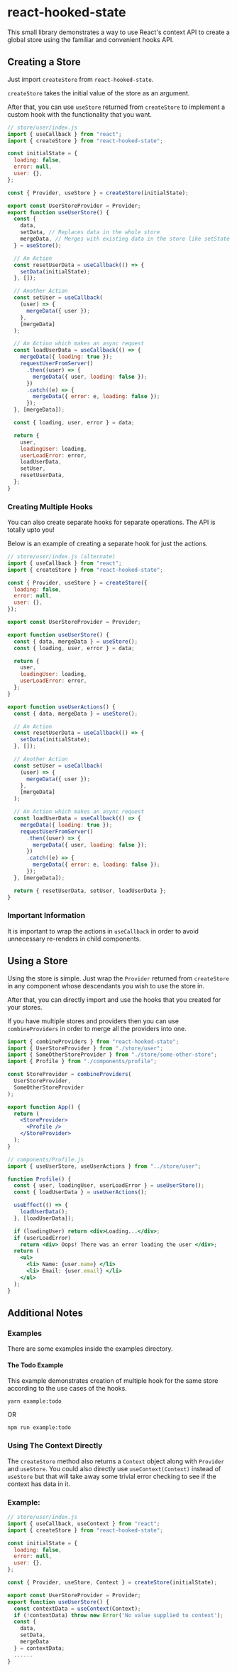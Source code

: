 # react-hooked-state

This small library demonstrates a way to use React's context API to create a global store using the familiar and convenient hooks API.

## Creating a Store

Just import `createStore` from `react-hooked-state`.

`createStore` takes the initial value of the store as an argument.

After that, you can use `useStore` returned from `createStore` to implement a custom hook with the functionality that you want.

```javascript
// store/user/index.js
import { useCallback } from "react";
import { createStore } from "react-hooked-state";

const initialState = {
  loading: false,
  error: null,
  user: {},
};

const { Provider, useStore } = createStore(initialState);

export const UserStoreProvider = Provider;
export function useUserStore() {
  const {
    data,
    setData, // Replaces data in the whole store
    mergeData, // Merges with existing data in the store like setState in class components
  } = useStore();

  // An Action
  const resetUserData = useCallback(() => {
    setData(initialState);
  }, []);

  // Another Action
  const setUser = useCallback(
    (user) => {
      mergeData({ user });
    },
    [mergeData]
  );

  // An Action which makes an async request
  const loadUserData = useCallback(() => {
    mergeData({ loading: true });
    requestUserFromServer()
      .then((user) => {
        mergeData({ user, loading: false });
      })
      .catch((e) => {
        mergeData({ error: e, loading: false });
      });
  }, [mergeData]);

  const { loading, user, error } = data;

  return {
    user,
    loadingUser: loading,
    userLoadError: error,
    loadUserData,
    setUser,
    resetUserData,
  };
}
```
### Creating Multiple Hooks
You can also create separate hooks for separate operations. The API is totally upto you!

Below is an example of creating a separate hook for just the actions.

```javascript
// store/user/index.js (alternate)
import { useCallback } from "react";
import { createStore } from "react-hooked-state";

const { Provider, useStore } = createStore({
  loading: false,
  error: null,
  user: {},
});

export const UserStoreProvider = Provider;

export function useUserStore() {
  const { data, mergeData } = useStore();
  const { loading, user, error } = data;

  return {
    user,
    loadingUser: loading,
    userLoadError: error,
  };
}

export function useUserActions() {
  const { data, mergeData } = useStore();

  // An Action
  const resetUserData = useCallback(() => {
    setData(initialState);
  }, []);

  // Another Action
  const setUser = useCallback(
    (user) => {
      mergeData({ user });
    },
    [mergeData]
  );

  // An Action which makes an async request
  const loadUserData = useCallback(() => {
    mergeData({ loading: true });
    requestUserFromServer()
      .then((user) => {
        mergeData({ user, loading: false });
      })
      .catch((e) => {
        mergeData({ error: e, loading: false });
      });
  }, [mergeData]);

  return { resetUserData, setUser, loadUserData };
}
```
### Important Information

It is important to wrap the actions in `useCallback` in order to avoid unnecessary re-renders in child components.

## Using a Store

Using the store is simple. Just wrap the `Provider` returned from `createStore` in any component whose descendants you wish to use the store in.

After that, you can directly import and use the hooks that you created for your stores.

If you have multiple stores and providers then you can use `combineProviders` in order to merge all the providers into one.

```jsx
import { combineProviders } from "react-hooked-state";
import { UserStoreProvider } from "./store/user";
import { SomeOtherStoreProvider } from "./store/some-other-store";
import { Profile } from "./components/profile";

const StoreProvider = combineProviders(
  UserStoreProvider,
  SomeOtherStoreProvider
);

export function App() {
  return (
    <StoreProvider>
      <Profile />
    </StoreProvider>
  );
}

// components/Profile.js
import { useUserStore, useUserActions } from "../store/user";

function Profile() {
  const { user, loadingUser, userLoadError } = useUserStore();
  const { loadUserData } = useUserActions();

  useEffect(() => {
    loadUserData();
  }, [loadUserData]);

  if (loadingUser) return <div>Loading...</div>;
  if (userLoadError)
    return <div> Oops! There was an error loading the user </div>;
  return (
    <ul>
      <li> Name: {user.name} </li>
      <li> Email: {user.email} </li>
    </ul>
  );
}
```

## Additional Notes

### Examples
There are some examples inside the examples directory.

#### The Todo Example
This example demonstrates creation of multiple hook for the same store according to the use cases of the hooks.
```
yarn example:todo
```
OR
```
npm run example:todo
```

### Using The Context Directly

The `createStore` method also returns a `Context` object along with `Provider` and `useStore`. You could also directly use `useContext(Context)` instead of `useStore` but that will take away some trivial error checking to see if the context has data in it.

### Example:

```javascript
// store/user/index.js
import { useCallback, useContext } from "react";
import { createStore } from "react-hooked-state";

const initialState = {
  loading: false,
  error: null,
  user: {},
};

const { Provider, useStore, Context } = createStore(initialState);

export const UserStoreProvider = Provider;
export function useUserStore() {
  const contextData = useContext(Context);
  if (!contextData) throw new Error('No value supplied to context');
  const {
    data,
    setData,
    mergeData
  } = contextData;
  ......
}
```
